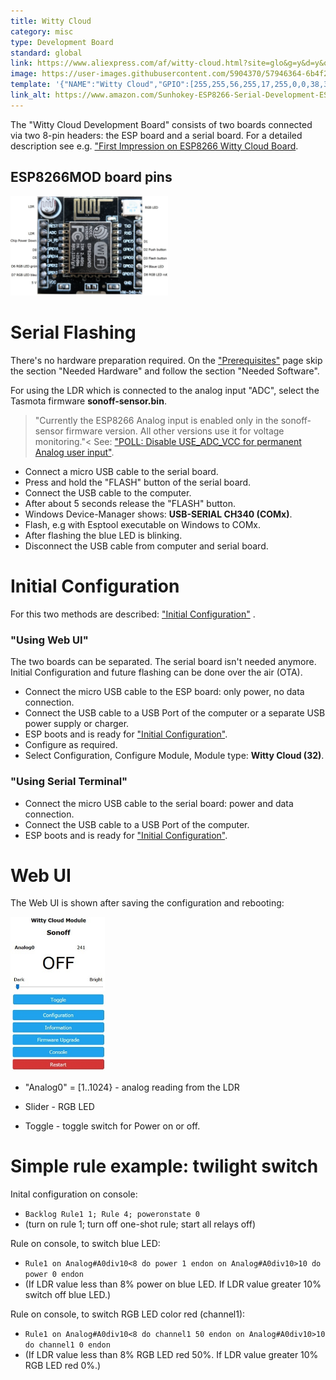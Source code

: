 ```yaml
---
title: Witty Cloud
category: misc
type: Development Board
standard: global
link: https://www.aliexpress.com/af/witty-cloud.html?site=glo&g=y&d=y&origin=n&spm=2114.search0604.0.0.1e943181ijfCjr&filterCat=400103%2C153713&jump=afs&groupsort=1&SortType=price_asc&SearchText=witty+cloud&initiative_id=SB_20190517094810&isViewCP=y
image: https://user-images.githubusercontent.com/5904370/57946364-6b4f2d00-78dc-11e9-897c-0e5ec0d74860.png
template: '{"NAME":"Witty Cloud","GPIO":[255,255,56,255,17,255,0,0,38,39,255,37,255],"FLAG":1,"BASE":32}' 
link_alt: https://www.amazon.com/Sunhokey-ESP8266-Serial-Development-ESP-12F/dp/B07BRNQHC1
---
```


The "Witty Cloud Development Board" consists of two boards connected via two 8-pin headers: the ESP board and a serial board. For a detailed description see e.g. ["First Impression on ESP8266 Witty Cloud Board](https://yoursunny.com/t/2016/WittyCloud-first/).

## ESP8266MOD board pins
<img alt="ESP8266MOD board pins" src="https://github.com/Willi2006/templates/blob/master/ESP8266MOD%20board%20pins.jpg" width="50%" />
 

# Serial Flashing

There's no hardware preparation required.
On the ["Prerequisites"](https://github.com/arendst/Sonoff-Tasmota/wiki/Prerequisites) page skip the section "Needed Hardware" and follow the section "Needed Software". 

For using the LDR which is connected to the analog input "ADC", select the Tasmota firmware **sonoff-sensor.bin**. 
>"Currently the ESP8266 Analog input is enabled only in the sonoff-sensor firmware version. All other versions use it for voltage monitoring."< 
See: ["POLL: Disable USE_ADC_VCC for permanent Analog user input"](https://github.com/arendst/Sonoff-Tasmota/issues/5671). 

- Connect a micro USB cable to the serial board.
- Press and hold the "FLASH" button of the serial board.
- Connect the USB cable to the computer.
- After about 5 seconds release the "FLASH" button.
- Windows Device-Manager shows: **USB-SERIAL CH340 (COMx)**.
- Flash, e.g with Esptool executable on Windows to COMx.
- After flashing the blue LED is blinking.
- Disconnect the USB cable from computer and serial board.

# Initial Configuration

For this two methods are described: ["Initial Configuration"](https://github.com/arendst/Sonoff-Tasmota/wiki/Initial-Configuration) .

### "Using Web UI"

The two boards can be separated. The serial board isn't needed anymore. Initial Configuration and future flashing can be done over the air (OTA).

- Connect the micro USB cable to the ESP board: only power, no data connection.
- Connect the USB cable to a USB Port of the computer or a separate USB power supply or charger.
- ESP boots and is ready for ["Initial Configuration"](https://github.com/arendst/Sonoff-Tasmota/wiki/Initial-Configuration). 
- Configure as required.
- Select Configuration, Configure Module, Module type: **Witty Cloud (32)**.

### "Using Serial Terminal"

- Connect the micro USB cable to the serial board: power and data connection.
- Connect the USB cable to a USB Port of the computer.
- ESP boots and is ready for ["Initial Configuration"](https://github.com/arendst/Sonoff-Tasmota/wiki/Initial-Configuration). 

# Web UI

The Web UI is shown after saving the configuration and rebooting:

<img alt="Witty Cloud Module Web User Interface" src="https://github.com/Willi2006/templates/blob/master/Witty%20Cloud%20Module%20Web%20User%20Interface.jpg" width="30%" />
 
- "Analog0" = [1..1024} - analog reading from the LDR 

- Slider - RGB LED

- Toggle - toggle switch for Power on or off.

# Simple rule example: twilight switch

Inital configuration on console:

- `Backlog Rule1 1; Rule 4; poweronstate 0` 
- (turn on rule 1; turn off one-shot rule; start all relays off)

Rule on console, to switch blue LED:

- `Rule1 on Analog#A0div10<8 do power 1 endon on Analog#A0div10>10 do power 0 endon`
- (If LDR value less than 8% power on blue LED. If LDR value greater 10% switch off blue LED.)

Rule on console, to switch RGB LED color red (channel1):

- `Rule1 on Analog#A0div10<8 do channel1 50 endon on Analog#A0div10>10 do channel1 0 endon`
- (If LDR value less than 8% RGB LED red 50%. If LDR value greater 10% RGB LED red 0%.)

